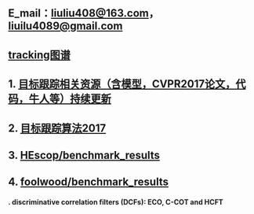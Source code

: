  ## E_mail：liuliu408@163.com，liuilu4089@gmail.com   
 
 ## [tracking图谱](https://coggle.it/)   
 ## 1. [目标跟踪相关资源（含模型，CVPR2017论文，代码，牛人等）持续更新](https://zhuanlan.zhihu.com/p/27292838)  
 ## 2. [目标跟踪算法2017](https://blog.csdn.net/huixingshao/article/details/78244838) 
 ## 3. [HEscop/benchmark_results](https://github.com/HEscop/benchmark_results)
 ## 4. [foolwood/benchmark_results](https://github.com/foolwood/benchmark_results)
 
 
 
 #### . discriminative correlation filters (DCFs): ECO, C-COT and HCFT
 
 
